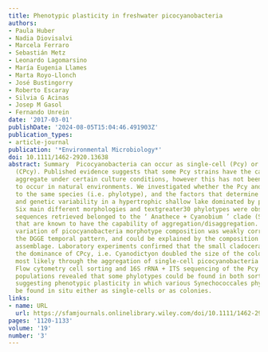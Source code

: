 ```yaml
---
title: Phenotypic plasticity in freshwater picocyanobacteria
authors:
- Paula Huber
- Nadia Diovisalvi
- Marcela Ferraro
- Sebastián Metz
- Leonardo Lagomarsino
- María Eugenia Llames
- Marta Royo‐Llonch
- José Bustingorry
- Roberto Escaray
- Silvia G Acinas
- Josep M Gasol
- Fernando Unrein
date: '2017-03-01'
publishDate: '2024-08-05T15:04:46.491903Z'
publication_types:
- article-journal
publication: '*Environmental Microbiology*'
doi: 10.1111/1462-2920.13638
abstract: Summary  Picocyanobacteria can occur as single‐cell (Pcy) or as colonies
  (CPcy). Published evidence suggests that some Pcy strains have the capability to
  aggregate under certain culture conditions, however this has not been demonstrated
  to occur in natural environments. We investigated whether the Pcy and CPcy belong
  to the same species (i.e. phylotype), and the factors that determine their morphological
  and genetic variability in a hypertrophic shallow lake dominated by picocyanobacteria.
  Six main different morphologies and textgreater30 phylotypes were observed. All
  sequences retrieved belonged to the ‘ Anathece + Cyanobium ’ clade (Synechococcales)
  that are known to have the capability of aggregation/disaggregation. The temporal
  variation of picocyanobacteria morphotype composition was weakly correlated with
  the DGGE temporal pattern, and could be explained by the composition of the zooplankton
  assemblage. Laboratory experiments confirmed that the small cladoceran Bosmina favoured
  the dominance of CPcy, i.e. Cyanodictyon doubled the size of the colonies when present,
  most likely through the aggregation of single‐cell picocyanobacteria into colonies.
  Flow cytometry cell sorting and 16S rRNA + ITS sequencing of the Pcy and CPcy cytometrically‐defined
  populations revealed that some phylotypes could be found in both sorted populations,
  suggesting phenotypic plasticity in which various Synechococcales phylotypes could
  be found in situ either as single‐cells or as colonies.
links:
- name: URL
  url: https://sfamjournals.onlinelibrary.wiley.com/doi/10.1111/1462-2920.13638
pages: '1120-1133'
volume: '19'
number: '3'
---
```

